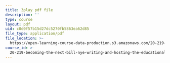 ```yaml
---
title: 3play pdf file
description: ''
type: course
layout: pdf
uid: c0d0f57b15d27dc5270fb5863ea62d85
file_type: application/pdf
file_location: >-
  https://open-learning-course-data-production.s3.amazonaws.com/20-219-becoming-the-next-bill-nye-writing-and-hosting-the-educational-show-january-iap-2015/c0d0f57b15d27dc5270fb5863ea62d85_XDBr39cwmbg.pdf
course_id: >-
  20-219-becoming-the-next-bill-nye-writing-and-hosting-the-educational-show-january-iap-2015
---
```

